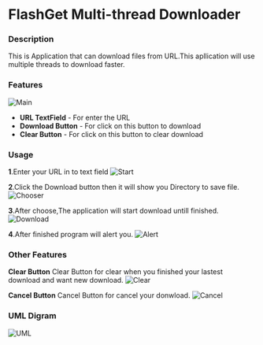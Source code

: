 # FlashGet Multi-thread Downloader
### Description
This is Application that can download files from URL.This apllication will use multiple threads to download faster.

### Features
![Main](https://cdn.discordapp.com/attachments/689474874762461249/710033292857966653/unknown.png)

* **URL TextField**  - For enter the URL
* **Download Button**  - For click on this button to download
* **Clear Button**  - For click on this button to clear download

### Usage
 **1**.Enter your URL in to text field
 ![Start](https://cdn.discordapp.com/attachments/632960013631225893/710034602340777994/unknown.png)
 
 **2**.Click the Download button then it will show you Directory to save file.
 ![Chooser](https://cdn.discordapp.com/attachments/632960013631225893/710034719609323525/unknown.png)
 
 **3**.After choose,The application will start download untill finished.
 ![Download](https://cdn.discordapp.com/attachments/632960013631225893/710038008639782932/unknown.png)
 
 **4**.After finished program will alert you.
 ![Alert](https://cdn.discordapp.com/attachments/632960013631225893/710038107642265600/unknown.png)
 
 ### Other Features
 
 **Clear Button**
 Clear Button for clear when you finished your lastest download and want new download.
 ![Clear](https://cdn.discordapp.com/attachments/632960013631225893/710038241620918272/unknown.png)
 
 **Cancel Button**
 Cancel Button for cancel your donwload.
 ![Cancel](https://cdn.discordapp.com/attachments/632960013631225893/710038577333141564/unknown.png)
 
 ### UML Digram
 ![UML](https://cdn.discordapp.com/attachments/632960013631225893/710043720799617064/Package_FlashGet.png)